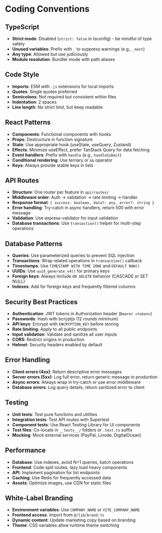# Coding Conventions

## TypeScript

- **Strict mode**: Disabled (`strict: false` in tsconfig) - be mindful of type safety
- **Unused variables**: Prefix with `_` to suppress warnings (e.g., `_next`)
- **Any type**: Allowed but use judiciously
- **Module resolution**: Bundler mode with path aliases

## Code Style

- **Imports**: ESM with `.js` extensions for local imports
- **Quotes**: Single quotes preferred
- **Semicolons**: Not required but consistent within files
- **Indentation**: 2 spaces
- **Line length**: No strict limit, but keep readable

## React Patterns

- **Components**: Functional components with hooks
- **Props**: Destructure in function signature
- **State**: Use appropriate hook (useState, useQuery, Zustand)
- **Effects**: Minimize useEffect, prefer TanStack Query for data fetching
- **Event handlers**: Prefix with `handle` (e.g., `handleSubmit`)
- **Conditional rendering**: Use ternary or `&&` operator
- **Keys**: Always provide stable keys in lists

## API Routes

- **Structure**: One router per feature in `api/routes/`
- **Middleware order**: Auth → validation → rate limiting → handler
- **Response format**: `{ success: boolean, data?: any, error?: string }`
- **Error handling**: Try-catch in async handlers, return 500 with error message
- **Validation**: Use express-validator for input validation
- **Database transactions**: Use `transaction()` helper for multi-step operations

## Database Patterns

- **Queries**: Use parameterized queries to prevent SQL injection
- **Transactions**: Wrap related operations in `transaction()` callback
- **Timestamps**: Use `TIMESTAMP WITH TIME ZONE` and `DEFAULT NOW()`
- **UUIDs**: Use `uuid_generate_v4()` for primary keys
- **Foreign keys**: Always include `ON DELETE` behavior (CASCADE or SET NULL)
- **Indexes**: Add for foreign keys and frequently filtered columns

## Security Best Practices

- **Authentication**: JWT tokens in Authorization header (`Bearer <token>`)
- **Passwords**: Hash with bcryptjs (12 rounds minimum)
- **API keys**: Encrypt with `ENCRYPTION_KEY` before storing
- **Rate limiting**: Apply to all public endpoints
- **Input validation**: Validate and sanitize all user inputs
- **CORS**: Restrict origins in production
- **Helmet**: Security headers enabled by default

## Error Handling

- **Client errors (4xx)**: Return descriptive error messages
- **Server errors (5xx)**: Log full error, return generic message in production
- **Async errors**: Always wrap in try-catch or use error middleware
- **Database errors**: Log query details, return sanitized error to client

## Testing

- **Unit tests**: Test pure functions and utilities
- **Integration tests**: Test API routes with Supertest
- **Component tests**: Use React Testing Library for UI components
- **Test files**: Co-locate in `__tests__/` folders or `.test.ts` suffix
- **Mocking**: Mock external services (PayPal, Linode, DigitalOcean)

## Performance

- **Database**: Use indexes, avoid N+1 queries, batch operations
- **Frontend**: Code split routes, lazy load heavy components
- **API**: Implement pagination for list endpoints
- **Caching**: Use Redis for frequently accessed data
- **Assets**: Optimize images, use CDN for static files

## White-Label Branding

- **Environment variables**: Use `COMPANY_NAME` or `VITE_COMPANY_NAME`
- **Frontend access**: Import from `@/lib/brand.ts`
- **Dynamic content**: Update marketing copy based on branding
- **Theme**: CSS variables allow runtime theme switching
